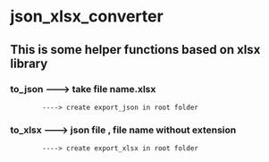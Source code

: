 # json_xlsx_converter
## This is some helper functions based on xlsx library
### to_json ---> take file name.xlsx 
            ----> create export_json in root folder
### to_xlsx ---> json file  , file name without extension
            ----> create export_xlsx in root folder
